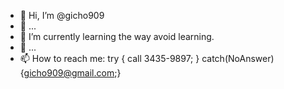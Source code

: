 - 👋 Hi, I’m @gicho909
- 👀 ...
- 🌱 I’m currently learning the way avoid learning.
- 💞️ ...
- 📫 How to reach me: try { call 3435-9897; } catch(NoAnswer) {gicho909@gmail.com;}

<!---
gicho909/gicho909 is a ✨ special ✨ repository because its `README.md` (this file) appears on your GitHub profile.
You can click the Preview link to take a look at your changes.
--->
